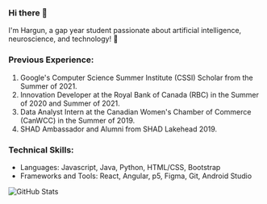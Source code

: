 ### Hi there 👋

I'm Hargun, a gap year student passionate about artificial intelligence, neuroscience, and technology! 🧠

### Previous Experience:
1. Google's Computer Science Summer Institute (CSSI) Scholar from the Summer of 2021.
2. Innovation Developer at the Royal Bank of Canada (RBC) in the Summer of 2020 and Summer of 2021.
3. Data Analyst Intern at the Canadian Women's Chamber of Commerce (CanWCC) in the Summer of 2019.
4. SHAD Ambassador and Alumni from SHAD Lakehead 2019.

### Technical Skills:
- Languages: Javascript, Java, Python, HTML/CSS, Bootstrap
- Frameworks and Tools: React, Angular, p5, Figma, Git, Android Studio

![GitHub Stats](https://github-readme-stats.vercel.app/api?username=HargunBhalla&theme=radical)
